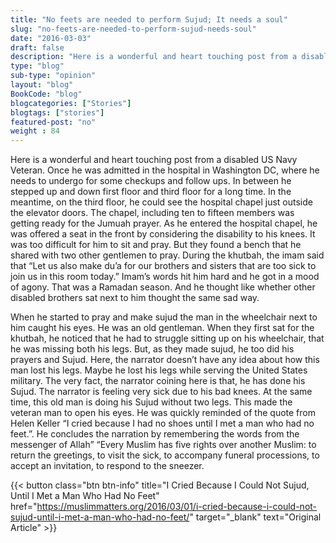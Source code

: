 ```yaml
--- 
title: "No feets are needed to perform Sujud; It needs a soul" 
slug: "no-feets-are-needed-to-perform-sujud-needs-soul"
date: "2016-03-03" 
draft: false 
description: "Here is a wonderful and heart touching post from a disabled US Navy Veteran." 
type: "blog"
sub-type: "opinion" 
layout: "blog" 
BookCode: "blog"
blogcategories: ["Stories"]
blogtags: ["stories"]
featured-post: "no"
weight : 84
---  
```

 Here is a wonderful and heart touching post from a disabled US Navy Veteran. Once he was admitted in the hospital in Washington DC, where he needs to undergo for some checkups and follow ups. In between he stepped up and down first floor and third floor for a long time. In the meantime, on the third floor, he could see the hospital chapel just outside the elevator doors. The chapel, including ten to fifteen members was getting ready for the Jumuah prayer.   As he entered the hospital chapel, he was offered a seat in the front by considering the disability to his knees. It was too difficult for him to sit and pray. But they found a bench that he shared with two other gentlemen to pray. During the khutbah, the imam said that “Let us also make du&#8217;a for our brothers and sisters that are too sick to join us in this room today.” Imam’s words hit him hard and he got in a mood of agony. That was a Ramadan season. And he thought like whether other disabled brothers sat next to him thought the same sad way.

When he started to pray and make sujud the man in the wheelchair next to him caught his eyes. He was an old gentleman. When they first sat for the khutbah, he noticed that he had to struggle sitting up on his wheelchair, that he was missing both his legs. But, as they made sujud, he too did his prayers and Sujud. Here, the narrator 	doesn’t have any idea about how this man lost his legs. Maybe he lost his legs while serving the United States military. The very fact, the narrator coining here is that, he has done his Sujud. The narrator is feeling very sick due to his bad knees. At the same time, this old man is doing his Sujud without two legs. This made the veteran man to open his eyes. He was quickly reminded of the quote from Helen Keller “I cried because I had no shoes until I met a man who had no feet.”. He concludes the narration by remembering the words from the messenger of Allah” “Every Muslim has five rights over another Muslim: to return the greetings, to visit the sick, to accompany funeral processions, to accept an invitation, to respond to the sneezer.

{{< button class="btn btn-info" title="I Cried Because I Could Not Sujud, Until I Met a Man Who Had No Feet" href="https://muslimmatters.org/2016/03/01/i-cried-because-i-could-not-sujud-until-i-met-a-man-who-had-no-feet/" target="_blank" text="Original Article" >}}